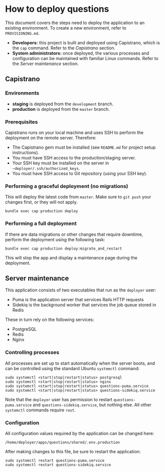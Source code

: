 # How to deploy questions

This document covers the steps need to deploy the application to an existing environment. To create a new environment, refer to `PROVISIONING.md`.

* **Developers:** this project is built and deployed using Capistrano, which is the `cap` command. Refer to the *Capistrano* section.
* **System administrators:** once deployed, the various processes and configuration can be maintained with familiar Linux commands. Refer to the *Server maintenance* section.


## Capistrano

### Environments

* **staging** is deployed from the `development` branch.
* **production** is deployed from the `master` branch.

### Prerequisites

Capistrano runs on your local machine and uses SSH to perform the deployment on the remote server. Therefore:

* The Capistrano gem must be installed (see `README.md` for project setup instructions).
* You must have SSH access to the production/staging server.
* Your SSH key must be installed on the server in `~deployer/.ssh/authorized_keys`.
* You must have SSH access to Git repository (using your SSH key).

### Performing a graceful deployment (no migrations)

This will deploy the latest code from `master`. Make sure to `git push` your changes first, or they will not apply.

```
bundle exec cap production deploy
```

### Performing a full deployment

If there are data migrations or other changes that require downtime, perform the deployment using the following task:

```
bundle exec cap production deploy:migrate_and_restart
```

This will stop the app and display a maintenance page during the deployment.


## Server maintenance

This application consists of two executables that run as the `deployer` user:

* Puma is the application server that services Rails HTTP requests
* Sidekiq is the background worker that services the job queue stored in Redis

These in turn rely on the following services:

* PostgreSQL
* Redis
* Nginx

### Controlling processes

All processes are set up to start automatically when the server boots, and can be controlled using the standard Ubuntu `systemctl` command:

```
sudo systemctl <start|stop|restart|status> postgresql
sudo systemctl <start|stop|restart|status> nginx
sudo systemctl <start|stop|restart|status> questions-puma.service
sudo systemctl <start|stop|restart|status> questions-sidekiq.service
```

Note that the `deployer` user has permission to restart `questions-puma.service` and `questions-sidekiq.service`, but nothing else. All other `systemctl` commands require `root`.

### Configuration

All configuration values required by the application can be changed here:

```
/home/deployer/apps/questions/shared/.env.production
```

After making changes to this file, be sure to restart the application:

```
sudo systemctl restart questions-puma.service
sudo systemctl restart questions-sidekiq.service
```
